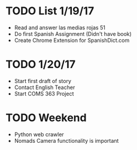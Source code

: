 # TODO List 1/19/17
 - Read and answer las medias rojas 51
 - Do first Spanish Assignment (Didn't have book)
 - Create Chrome Extension for SpanishDict.com

# TODO 1/20/17
 - Start first draft of story
 - Contact English Teacher
 - Start COMS 363 Project
 
# TODO Weekend
 - Python web crawler
 - Nomads Camera functionality is important